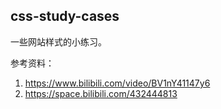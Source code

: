 ## css-study-cases

一些网站样式的小练习。

参考资料：

1. https://www.bilibili.com/video/BV1nY41147y6
2. https://space.bilibili.com/432444813
